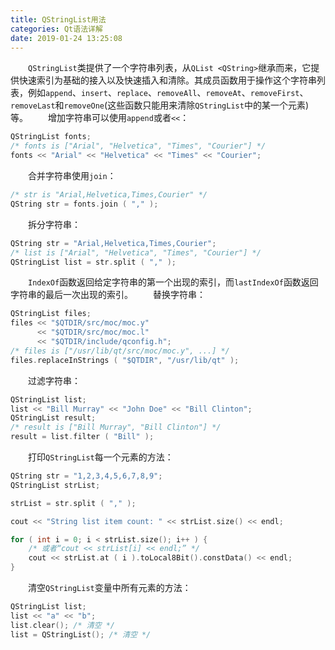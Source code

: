 ```yaml
---
title: QStringList用法
categories: Qt语法详解
date: 2019-01-24 13:25:08
---
```

&emsp;&emsp;`QStringList`类提供了一个字符串列表，从`QList <QString>`继承而来，它提供快速索引为基础的接入以及快速插入和清除。其成员函数用于操作这个字符串列表，例如`append`、`insert`、`replace`、`removeAll`、`removeAt`、`removeFirst`、`removeLast`和`removeOne`(这些函数只能用来清除`QStringList`中的某一个元素)等。<!--more-->
&emsp;&emsp;增加字符串可以使用`append`或者`<<`：

``` cpp
QStringList fonts;
/* fonts is ["Arial", "Helvetica", "Times", "Courier"] */
fonts << "Arial" << "Helvetica" << "Times" << "Courier";
```

&emsp;&emsp;合并字符串使用`join`：

``` cpp
/* str is "Arial,Helvetica,Times,Courier" */
QString str = fonts.join ( "," );
```

&emsp;&emsp;拆分字符串：

``` cpp
QString str = "Arial,Helvetica,Times,Courier";
/* list is ["Arial", "Helvetica", "Times", "Courier"] */
QStringList list = str.split ( "," );
```

&emsp;&emsp;`IndexOf`函数返回给定字符串的第一个出现的索引，而`lastIndexOf`函数返回字符串的最后一次出现的索引。
&emsp;&emsp;替换字符串：

``` cpp
QStringList files;
files << "$QTDIR/src/moc/moc.y"
      << "$QTDIR/src/moc/moc.l"
      << "$QTDIR/include/qconfig.h";
/* files is ["/usr/lib/qt/src/moc/moc.y", ...] */
files.replaceInStrings ( "$QTDIR", "/usr/lib/qt" );
```

&emsp;&emsp;过滤字符串：

``` cpp
QStringList list;
list << "Bill Murray" << "John Doe" << "Bill Clinton";
QStringList result;
/* result is ["Bill Murray", "Bill Clinton"] */
result = list.filter ( "Bill" );
```

&emsp;&emsp;打印`QStringList`每一个元素的方法：

``` cpp
QString str = "1,2,3,4,5,6,7,8,9";
QStringList strList;

strList = str.split ( "," );

cout << "String list item count: " << strList.size() << endl;

for ( int i = 0; i < strList.size(); i++ ) {
    /* 或者“cout << strList[i] << endl;” */
    cout << strList.at ( i ).toLocal8Bit().constData() << endl;
}
```

&emsp;&emsp;清空`QStringList`变量中所有元素的方法：

``` cpp
QStringList list;
list << "a" << "b";
list.clear(); /* 清空 */
list = QStringList(); /* 清空 */
```
